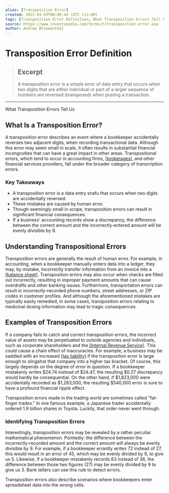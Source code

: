 ```yaml
---
alias: [Transposition Error]
created: 2021-03-03T00:06:44 (UTC +11:00)
tags: [Transposition Error Definition, What Transposition Errors Tell Us]
source: https://www.investopedia.com/terms/t/transposition-error.asp
author: Andrew Bloomenthal
---
```


# Transposition Error Definition

> ## Excerpt
> A transposition error is a simple error of data entry that occurs when two digits that are either individual or part of a larger sequence of numbers are reversed (transposed) when posting a transaction.

---

What Transposition Errors Tell Us
## What Is a Transposition Error?

A transposition error describes an event where a bookkeeper accidentally reverses two adjacent digits, when recording transactional data. Although this error may seem small in scale, it often results in substantial financial incongruities that can have a great impact in other areas. Transpositional errors, which tend to occur in accounting firms, [[brokerages]](https://www.investopedia.com/terms/b/brokerage-company.asp), and other financial services providers, fall under the broader category of transcription errors.

### Key Takeaways

-   A transposition error is a data entry snafu that occurs when two digits are accidentally reversed.
-   These mistakes are caused by human error.
-   Though seemingly small in scope, transposition errors can result in significant financial consequences.
-   If a business’ accounting records show a discrepancy, the difference between the correct amount and the incorrectly-entered amount will be evenly divisible by 9.

## Understanding Transpositional Errors

Transposition errors are generally the result of human error. For example, in accounting, when a bookkeeper manually enters data into a ledger, they may, by mistake, incorrectly transfer information from an invoice into a [[balance sheet]](https://www.investopedia.com/terms/b/balancesheet.asp). Transposition errors may also occur when checks are filled out incorrectly, resulting in improper payment amounts that can cause overdrafts and other banking issues. Furthermore, transportation errors can result in incorrectly-recorded phone numbers, street addresses, or ZIP codes in customer profiles. And although the aforementioned mistakes are typically easily remedied, in some cases, transposition errors relating to medicinal dosing information may lead to tragic consequences.

## Examples of Transposition Errors

If a company fails to catch and correct transposition errors, the incorrect value of assets may be perpetuated to outside agencies and individuals, such as corporate shareholders and the [[Internal Revenue Service]](https://www.investopedia.com/terms/i/irs.asp). This could cause a chain effect of inaccuracies. For example, a business may be saddled with an increased [[tax liability]](https://www.investopedia.com/terms/t/taxliability.asp) if the transposition error is large enough to slingshot that company into a higher tax bracket. Of course, this largely depends on the degree of error in question. If a bookkeeper mistakenly writes $24.74 instead of $24.47, the resulting $0.27 discrepancy would hardly be consequential. On the other hand, if $1,823,000 were accidentally recorded as $1,283,000, the resulting $540,000 error is sure to have a profound financial ripple effect.

Transposition errors made in the trading world are sometimes called "fat-finger trades." In one famous example, a Japanese trader accidentally ordered 1.9 billion shares in Toyota. Luckily, that order never went through.

### Identifying Transposition Errors

Interestingly, transposition errors may be revealed by a rather peculiar mathematical phenomenon. Pointedly: the difference between the incorrectly-recorded amount and the correct amount will always be evenly divisible by 9. For example, if a bookkeeper errantly writes 72 instead of 27, this would result in an error of 45, which may be evenly divided by 9, to give us 5. Likewise, if a bookkeeper mistakenly records 63 instead of 36, the difference between those two figures (27) may be evenly divided by 9 to give us 3. Bank tellers can use this rule to detect errors.

Transposition errors also describe scenarios where bookkeepers enter spreadsheet data into the wrong cells.
